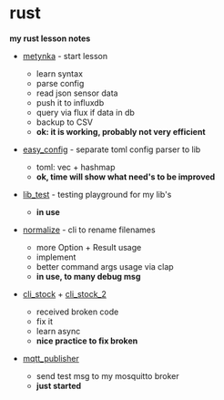 # rust
**my rust lesson notes**

* [metynka](metynka) - start lesson 
  - learn syntax
  - parse config
  - read json sensor data
  - push it to influxdb
  - query via flux if data in db
  - backup to CSV
  - **ok: it is working, probably not very efficient**

* [easy_config](easy_config) - separate toml config parser to lib 
  - toml: vec + hashmap
  - **ok, time will show what need's to be improved**

* [lib_test](lib_test) - testing playground for my lib's
  - **in use**

* [normalize](normalize) - cli to rename filenames
  - more Option + Result usage
  - implement
  - better command args usage via clap
  - **in use, to many debug msg**
  
* [cli_stock](cli_stock) + [cli_stock_2](cli_stock_2) 
  - received broken code 
  - fix it 
  - learn async
  - **nice practice to fix broken**
  
* [mqtt_publisher](mqtt_publisher)
  - send test msg to my mosquitto broker
  - **just started**

